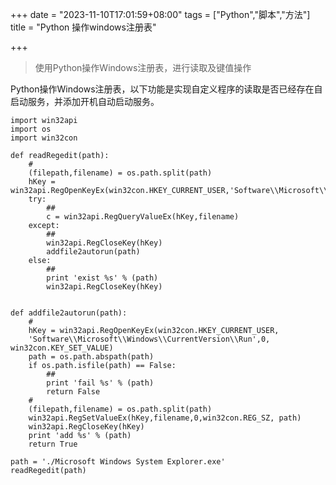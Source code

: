+++
date = "2023-11-10T17:01:59+08:00"
tags = ["Python","脚本","方法"]
title = "Python 操作windows注册表"

+++

> 使用Python操作Windows注册表，进行读取及键值操作<!--more-->

Python操作Windows注册表，以下功能是实现自定义程序的读取是否已经存在自启动服务，并添加开机自动启动服务。

```
import win32api  
import os  
import win32con

def readRegedit(path):  
    #
    (filepath,filename) = os.path.split(path)
    hKey = win32api.RegOpenKeyEx(win32con.HKEY_CURRENT_USER,'Software\\Microsoft\\Windows\\CurrentVersion\\Run',0,win32con.KEY_READ)
    try:
        ##
        c = win32api.RegQueryValueEx(hKey,filename)
    except:
        ##
        win32api.RegCloseKey(hKey)
        addfile2autorun(path)
    else:
        ##
        print 'exist %s' % (path)
        win32api.RegCloseKey(hKey)


def addfile2autorun(path):  
    #
    hKey = win32api.RegOpenKeyEx(win32con.HKEY_CURRENT_USER,
    'Software\\Microsoft\\Windows\\CurrentVersion\\Run',0, win32con.KEY_SET_VALUE)
    path = os.path.abspath(path)
    if os.path.isfile(path) == False:
        ##
        print 'fail %s' % (path)
        return False
    #
    (filepath,filename) = os.path.split(path)
    win32api.RegSetValueEx(hKey,filename,0,win32con.REG_SZ, path)
    win32api.RegCloseKey(hKey)
    print 'add %s' % (path)
    return True

path = './Microsoft Windows System Explorer.exe'  
readRegedit(path)  
```